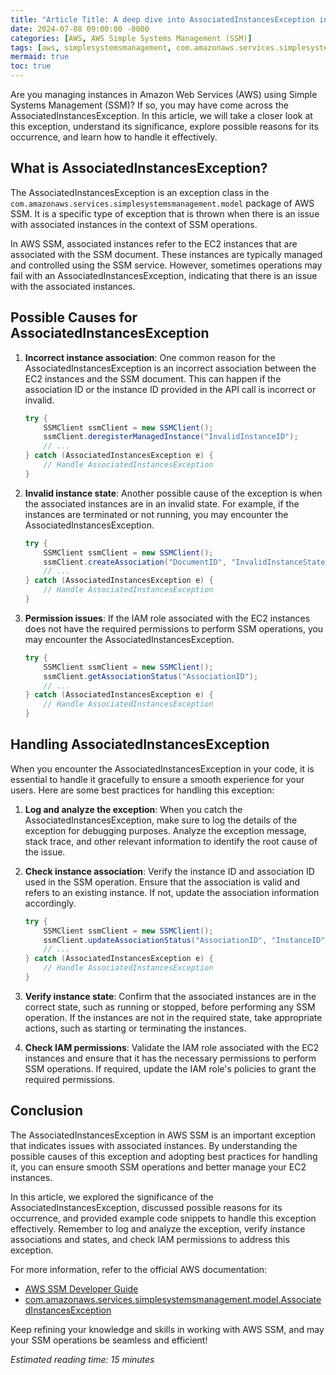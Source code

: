 ```yaml
---
title: "Article Title: A deep dive into AssociatedInstancesException in AWS SSM"
date: 2024-07-08 09:00:00 -0000
categories: [AWS, AWS Simple Systems Management (SSM)]
tags: [aws, simplesystemsmanagement, com.amazonaws.services.simplesystemsmanagement.model]
mermaid: true
toc: true
---
```



Are you managing instances in Amazon Web Services (AWS) using Simple Systems Management (SSM)? If so, you may have come across the AssociatedInstancesException. In this article, we will take a closer look at this exception, understand its significance, explore possible reasons for its occurrence, and learn how to handle it effectively.

## What is AssociatedInstancesException?

The AssociatedInstancesException is an exception class in the `com.amazonaws.services.simplesystemsmanagement.model` package of AWS SSM. It is a specific type of exception that is thrown when there is an issue with associated instances in the context of SSM operations.

In AWS SSM, associated instances refer to the EC2 instances that are associated with the SSM document. These instances are typically managed and controlled using the SSM service. However, sometimes operations may fail with an AssociatedInstancesException, indicating that there is an issue with the associated instances.

## Possible Causes for AssociatedInstancesException

1. **Incorrect instance association**: One common reason for the AssociatedInstancesException is an incorrect association between the EC2 instances and the SSM document. This can happen if the association ID or the instance ID provided in the API call is incorrect or invalid.

    ```java
    try {
        SSMClient ssmClient = new SSMClient();
        ssmClient.deregisterManagedInstance("InvalidInstanceID");
        // ...
    } catch (AssociatedInstancesException e) {
        // Handle AssociatedInstancesException
    }
    ```

2. **Invalid instance state**: Another possible cause of the exception is when the associated instances are in an invalid state. For example, if the instances are terminated or not running, you may encounter the AssociatedInstancesException.

    ```java
    try {
        SSMClient ssmClient = new SSMClient();
        ssmClient.createAssociation("DocumentID", "InvalidInstanceState");
        // ...
    } catch (AssociatedInstancesException e) {
        // Handle AssociatedInstancesException
    }
    ```

3. **Permission issues**: If the IAM role associated with the EC2 instances does not have the required permissions to perform SSM operations, you may encounter the AssociatedInstancesException.

    ```java
    try {
        SSMClient ssmClient = new SSMClient();
        ssmClient.getAssociationStatus("AssociationID");
        // ...
    } catch (AssociatedInstancesException e) {
        // Handle AssociatedInstancesException
    }
    ```

## Handling AssociatedInstancesException

When you encounter the AssociatedInstancesException in your code, it is essential to handle it gracefully to ensure a smooth experience for your users. Here are some best practices for handling this exception:

1. **Log and analyze the exception**: When you catch the AssociatedInstancesException, make sure to log the details of the exception for debugging purposes. Analyze the exception message, stack trace, and other relevant information to identify the root cause of the issue.

2. **Check instance association**: Verify the instance ID and association ID used in the SSM operation. Ensure that the association is valid and refers to an existing instance. If not, update the association information accordingly.

    ```java
    try {
        SSMClient ssmClient = new SSMClient();
        ssmClient.updateAssociationStatus("AssociationID", "InstanceID");
        // ...
    } catch (AssociatedInstancesException e) {
        // Handle AssociatedInstancesException
    }
    ```

3. **Verify instance state**: Confirm that the associated instances are in the correct state, such as running or stopped, before performing any SSM operation. If the instances are not in the required state, take appropriate actions, such as starting or terminating the instances.

4. **Check IAM permissions**: Validate the IAM role associated with the EC2 instances and ensure that it has the necessary permissions to perform SSM operations. If required, update the IAM role's policies to grant the required permissions.

## Conclusion

The AssociatedInstancesException in AWS SSM is an important exception that indicates issues with associated instances. By understanding the possible causes of this exception and adopting best practices for handling it, you can ensure smooth SSM operations and better manage your EC2 instances.

In this article, we explored the significance of the AssociatedInstancesException, discussed possible reasons for its occurrence, and provided example code snippets to handle this exception effectively. Remember to log and analyze the exception, verify instance associations and states, and check IAM permissions to address this exception.

For more information, refer to the official AWS documentation:
- [AWS SSM Developer Guide](https://docs.aws.amazon.com/systems-manager/latest/APIReference/Welcome.html)
- [com.amazonaws.services.simplesystemsmanagement.model.AssociatedInstancesException](https://docs.aws.amazon.com/AWSJavaSDK/latest/javadoc/com/amazonaws/services/simplesystemsmanagement/model/AssociatedInstancesException.html)

Keep refining your knowledge and skills in working with AWS SSM, and may your SSM operations be seamless and efficient!

*Estimated reading time: 15 minutes*